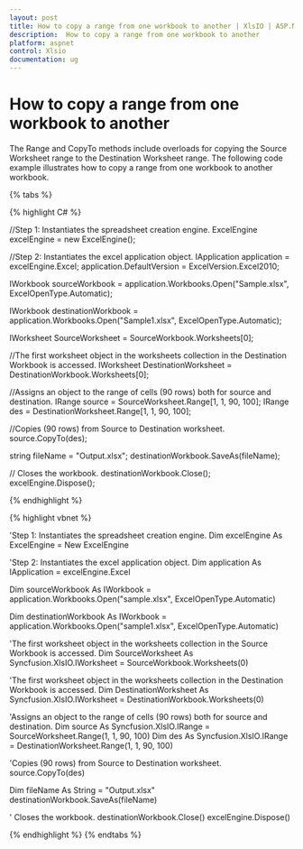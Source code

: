 ```yaml
---
layout: post
title: How to copy a range from one workbook to another | XlsIO | ASP.NET | Syncfusion
description:  How to copy a range from one workbook to another
platform: aspnet
control: Xlsio
documentation: ug
---
```


# How to copy a range from one workbook to another

The Range and CopyTo methods include overloads for copying the Source Worksheet range to the Destination Worksheet range. The following code example illustrates how to copy a range from one workbook to another workbook.

{% tabs %} 
 
{% highlight C# %}

//Step 1: Instantiates the spreadsheet creation engine.
ExcelEngine excelEngine = new ExcelEngine();

//Step 2: Instantiates the excel application object.
IApplication application = excelEngine.Excel;
application.DefaultVersion = ExcelVersion.Excel2010;
 
IWorkbook sourceWorkbook = application.Workbooks.Open("Sample.xlsx", ExcelOpenType.Automatic);
 
IWorkbook destinationWorkbook = application.Workbooks.Open("Sample1.xlsx", ExcelOpenType.Automatic);
 
IWorksheet SourceWorksheet = SourceWorkbook.Worksheets[0];
 
//The first worksheet object in the worksheets collection in the Destination Workbook is accessed.
IWorksheet DestinationWorksheet = DestinationWorkbook.Worksheets[0];
 
//Assigns an object to the range of cells (90 rows) both for source and destination.
IRange source = SourceWorksheet.Range[1, 1, 90, 100];
IRange des = DestinationWorksheet.Range[1, 1, 90, 100];
 
//Copies (90 rows) from Source to Destination worksheet.
source.CopyTo(des);
 
string fileName = "Output.xlsx";
destinationWorkbook.SaveAs(fileName);
 
// Closes the workbook.
destinationWorkbook.Close();
excelEngine.Dispose();        
    
{% endhighlight %}    


{% highlight vbnet %}
  
'Step 1: Instantiates the spreadsheet creation engine.
Dim excelEngine As ExcelEngine = New ExcelEngine
 
'Step 2: Instantiates the excel application object.
Dim application As IApplication = excelEngine.Excel
 
Dim sourceWorkbook As IWorkbook = application.Workbooks.Open("sample.xlsx", ExcelOpenType.Automatic)
 
Dim destinationWorkbook As IWorkbook = application.Workbooks.Open("sample1.xlsx", ExcelOpenType.Automatic)
 
'The first worksheet object in the worksheets collection in the Source Workbook is accessed.
Dim SourceWorksheet As Syncfusion.XlsIO.IWorksheet = SourceWorkbook.Worksheets(0)
 
'The first worksheet object in the worksheets collection in the Destination Workbook is accessed.
Dim DestinationWorksheet As Syncfusion.XlsIO.IWorksheet = DestinationWorkbook.Worksheets(0)
 
'Assigns an object to the range of cells (90 rows) both for source and destination.
Dim source As Syncfusion.XlsIO.IRange = SourceWorksheet.Range(1, 1, 90, 100)
Dim des As Syncfusion.XlsIO.IRange = DestinationWorksheet.Range(1, 1, 90, 100)
 
'Copies (90 rows) from Source to Destination worksheet.
source.CopyTo(des)
 
Dim fileName As String = "Output.xlsx"
destinationWorkbook.SaveAs(fileName)
 
' Closes the workbook.
destinationWorkbook.Close()
excelEngine.Dispose()

{% endhighlight %}
{% endtabs %}